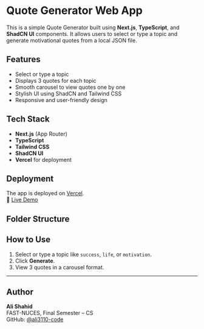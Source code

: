 # Quote Generator Web App

This is a simple Quote Generator built using **Next.js**, **TypeScript**, and **ShadCN UI** components. It allows users to select or type a topic and generate motivational quotes from a local JSON file.

## Features

- Select or type a topic
- Displays 3 quotes for each topic
- Smooth carousel to view quotes one by one
- Stylish UI using ShadCN and Tailwind CSS
- Responsive and user-friendly design

## Tech Stack

- **Next.js** (App Router)
- **TypeScript**
- **Tailwind CSS**
- **ShadCN UI**
- **Vercel** for deployment

## Deployment

The app is deployed on [Vercel](https://vercel.com/).  
🔗 [Live Demo](https://your-vercel-link.vercel.app)

## Folder Structure

## How to Use

1. Select or type a topic like `success`, `life`, or `motivation`.
2. Click **Generate**.
3. View 3 quotes in a carousel format.

---

## Author

**Ali Shahid**  
FAST-NUCES, Final Semester – CS  
GitHub: [@ali3110-code](https://github.com/ali3110-code)
